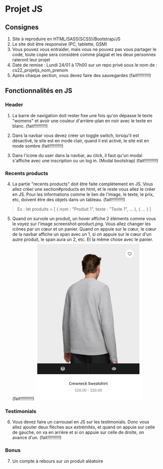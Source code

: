 # Projet JS

## Consignes

1. Site à reproduire en HTML/SASS(SCSS)/Bootstrap/JS
2. Le site doit être responsive (PC, tablette, GSM)
3. Vous pouvez vous entraider, mais vous ne pouvez pas vous partager le code, toute copie sera considéré comme plagiat et les deux personnes rateront leur projet
4. Date de remise : Lundi 24/01 à 17h00 sur un repo privé sous le nom de : cs22_projetjs_nom_prenom
5. Après chaque section, vous devez faire des sauvegardes  (fait!!!!!!!!!!)


## Fonctionnalités en JS

### Header

1. La barre de navigation doit rester fixe une fois qu'on dépasse le texte "womens" et avoir une couleur d'arrière-plan en noir avec le texte en blanc. (fait!!!!!!!!!!)

2. Dans la navbar vous devez créer un toggle switch, lorsqu'il est désactivé, le site est en mode clair, quand il est activé, le site est en mode sombre (fait!!!!!!!!!!)

3. Dans l'icone du user dans la navbar, au click, il faut qu'un modal s'affiche avec une inscription ou un log in. (Modal bootstrap) (fait!!!!!!!!!!)

### Recents products

4. La partie "recents products" doit être faite complètement en JS. Vous allez créer une section#products en html, et le reste vous allez le créer en JS. Pour les informations comme le lien de l'image, le texte, le prix, etc, doivent être des objets dans un tableau. (fait!!!!!!!!!!)
>Ex : let produits = [
>    {
>        nom : "Produit 1",
>        texte : "Texte 1",
>        ...
>    },
>    {
>        ...
>    }
>]

5. Quand on survole un produit, un hover affiche 2 éléments comme vous le voyez sur l'image screenshot-product.png. Vous allez changer les icônes par un cœur et un panier. Quand on appuie sur le cœur, le cœur de la navbar affiche un span avec un 1, si on appuie sur le cœur d'un autre produit, le span aura un 2, etc. Et la même chose avec le panier. (fait!!!!!!!!!!)
![alt Product](./screenshot-product.png) 

### Testimonials

6. Vous devez faire un carrousel en JS sur les testimonials. Donc vous allez ajouter deux flèches aux extrémités, et quand on appuie sur celle de gauche, on va en arrière et si on appuie sur celle de droite, on avance d'un. (fait!!!!!!!!!!)

### Bonus
7. Un compte à rebours sur un produit aléatoire
